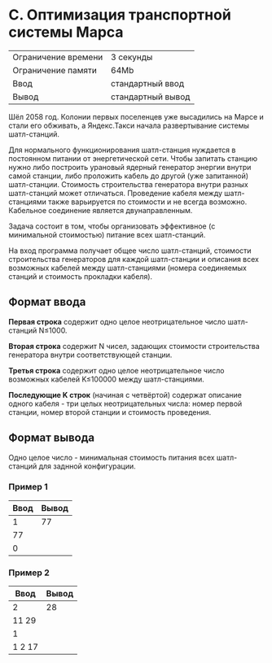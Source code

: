 # C. Оптимизация транспортной системы Марса

| | |
|---|---|
|Ограничение времени|3 секунды
|Ограничение памяти|64Mb
|Ввод|стандартный ввод
|Вывод|стандартный вывод

Шёл 2058 год. Колонии первых поселенцев уже высадились на Марсе и стали его обживать, а Яндекс.Такси начала развертывание системы шатл-станций.

Для нормального функционирования шатл-станция нуждается в постоянном питании от энергетической сети. Чтобы запитать станцию нужно либо построить урановый ядерный генератор энергии внутри самой станции, либо проложить кабель до другой (уже запитанной) шатл-станции. Стоимость строительства генератора внутри разных шатл-станций может отличаться. Проведение кабеля между шатл-станциями также варьируется по стоимости и не всегда возможно. Кабельное соединение является двунаправленным.  

Задача состоит в том, чтобы организовать эффективное (с минимальной стоимостью) питание всех шатл-станций.  

На вход программа получает общее число шатл-станций, стоимости строительства генераторов для каждой шатл-станции и описания всех возможных кабелей между шатл-станциями (номера соединяемых станций и стоимость прокладки кабеля). 

## Формат ввода
**Первая строка** содержит одно целое неотрицательное число шатл-станций N≤1000.  

**Вторая строка** содержит N чисел, задающих стоимости строительства генератора внутри соответствующей станции.  

**Третья строка** содержит одно целое неотрицательное число возможных кабелей K≤100000 между шатл-станциями.  

**Последующие K строк** (начиная с четвёртой) содержат описание одного кабеля - три целых неотрицательных числа: номер первой станции, номер второй станции и стоимость проведения. 

## Формат вывода
Одно целое число - минимальная стоимость питания всех шатл-станций для заднной конфигурации. 

### Пример 1
| Ввод | Вывод|
|------|-------|
|1|77
|77|
|0|

### Пример 2
| Ввод | Вывод|
|------|-------|
|2|28
|11 29|
|1|
|1 2 17|
